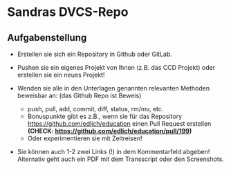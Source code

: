 # Sandras DVCS-Repo

## Aufgabenstellung

- Erstellen sie sich ein Repository in Github oder GitLab.

- Pushen sie ein eigenes Projekt von Ihnen (z.B. das CCD Projekt) oder erstellen sie ein neues Projekt!

- Wenden sie alle in den Unterlagen genannten relevanten Methoden beweisbar an: (das Github Repo ist Beweis)

  - push, pull, add, commit, diff, status, rm/mv, etc.
  - Bonuspunkte gibt es z.B., wenn sie für das Repository https://github.com/edlich/education einen Pull Request erstellen **(CHECK: https://github.com/edlich/education/pull/199)**
  - Oder experimentieren sie mit Zeitreisen!

- Sie können auch 1-2 zwei Links (!) in dem Kommentarfeld abgeben! Alternativ geht auch ein PDF mit dem Transscript oder den Screenshots.
